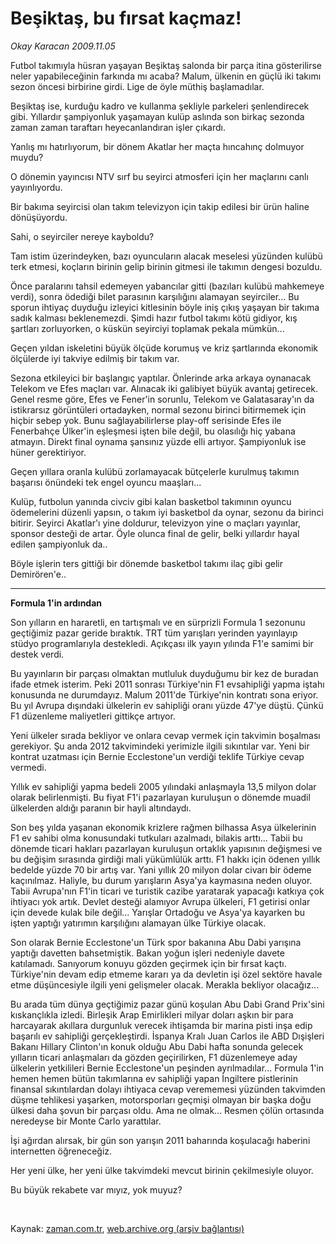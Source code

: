 # Beşiktaş, bu fırsat kaçmaz!

*Okay Karacan 2009.11.05*

<tr><td class="metin" colspan="2" style="padding-top: 20px; padding-left: 5px; ">Futbol takımıyla hüsran yaşayan Beşiktaş salonda bir parça itina gösterilirse neler yapabileceğinin farkında mı acaba? Malum, ülkenin en güçlü iki takımı sezon öncesi birbirine girdi. Lige de öyle müthiş başlamadılar.</td></tr><tr><td class="metin" colspan="2" style="padding-top: 20px; padding-left: 5px; "><p>Beşiktaş ise, kurduğu kadro ve kullanma şekliyle parkeleri şenlendirecek gibi. Yıllardır şampiyonluk yaşamayan kulüp aslında son birkaç sezonda zaman zaman taraftarı heyecanlandıran işler çıkardı.
<p>Yanlış mı hatırlıyorum, bir dönem Akatlar her maçta hıncahınç dolmuyor muydu?
<p>O dönemin yayıncısı NTV sırf bu seyirci atmosferi için her maçlarını canlı yayınlıyordu.
<p>Bir bakıma seyircisi olan takım televizyon için takip edilesi bir ürün haline dönüşüyordu.
<p>Sahi, o seyirciler nereye kayboldu?
<p>Tam istim üzerindeyken, bazı oyuncuların alacak meselesi yüzünden kulübü terk etmesi, koçların birinin gelip birinin gitmesi ile takımın dengesi bozuldu.
<p>Önce paralarını tahsil edemeyen yabancılar gitti (bazıları kulübü mahkemeye verdi), sonra ödediği bilet parasının karşılığını alamayan seyirciler... Bu sporun ihtiyaç duyduğu izleyici kitlesinin böyle iniş çıkış yaşayan bir takıma sadık kalması beklenemezdi. Şimdi hazır futbol takımı kötü gidiyor, kış şartları zorluyorken, o küskün seyirciyi toplamak pekala mümkün...
<p>Geçen yıldan iskeletini büyük ölçüde korumuş ve kriz şartlarında ekonomik ölçülerde iyi takviye edilmiş bir takım var.
<p>Sezona etkileyici bir başlangıç yaptılar. Önlerinde arka arkaya oynanacak Telekom ve Efes maçları var. Alınacak iki galibiyet büyük avantaj getirecek. Genel resme göre, Efes ve Fener'in sorunlu, Telekom ve Galatasaray'ın da istikrarsız görüntüleri ortadayken, normal sezonu birinci bitirmemek için hiçbir sebep yok. Bunu sağlayabilirlerse play-off serisinde Efes ile Fenerbahçe Ülker'in eşleşmesi işten bile değil, bu olasılığı hiç yabana atmayın. Direkt final oynama şansınız yüzde elli artıyor. Şampiyonluk ise hüner gerektiriyor.
<p>Geçen yıllara oranla kulübü zorlamayacak bütçelerle kurulmuş takımın başarısı önündeki tek engel oyuncu maaşları...
<p>Kulüp, futbolun yanında civciv gibi kalan basketbol takımının oyuncu ödemelerini düzenli yapsın, o takım iyi basketbol da oynar, sezonu da birinci bitirir. Seyirci Akatlar'ı yine doldurur, televizyon yine o maçları yayınlar, sponsor desteği de artar. Öyle olunca final de gelir, belki yıllardır hayal edilen şampiyonluk da..
<p>Böyle işlerin ters gittiği bir dönemde basketbol takımı ilaç gibi gelir Demirören'e..
<p><hr/>
<p><b>Formula 1'in ardından</b>
<p>Son yılların en hararetli, en tartışmalı ve en sürprizli Formula 1 sezonunu geçtiğimiz pazar geride bıraktık. TRT tüm yarışları yerinden yayınlayıp stüdyo programlarıyla destekledi. Açıkçası ilk yayın yılında F1'e samimi bir destek verdi.
<p>Bu yayınların bir parçası olmaktan mutluluk duyduğumu bir kez de buradan ifade etmek isterim. Peki 2011 sonrası Türkiye'nin F1 evsahipliği yapma iştahı konusunda ne durumdayız. Malum 2011'de Türkiye'nin kontratı sona eriyor. Bu yıl Avrupa dışındaki ülkelerin ev sahipliği oranı yüzde 47'ye düştü. Çünkü F1 düzenleme maliyetleri gittikçe artıyor.
<p>Yeni ülkeler sırada bekliyor ve onlara cevap vermek için takvimin boşalması gerekiyor. Şu anda 2012 takvimindeki yerimizle ilgili sıkıntılar var. Yeni bir kontrat uzatması için Bernie Ecclestone'un verdiği teklife Türkiye cevap vermedi.
<p>Yıllık ev sahipliği yapma bedeli 2005 yılındaki anlaşmayla 13,5 milyon dolar olarak belirlenmişti. Bu fiyat F1'i pazarlayan kuruluşun o dönemde muadil ülkelerden aldığı paranın bir hayli altındaydı.
<p>Son beş yılda yaşanan ekonomik krizlere rağmen bilhassa Asya ülkelerinin F1 ev sahibi olma konusundaki tutkuları azalmadı, bilakis arttı... Tabii bu dönemde ticari hakları pazarlayan kuruluşun ortaklık yapısının değişmesi ve bu değişim sırasında girdiği mali yükümlülük arttı. F1 hakkı için ödenen yıllık bedelde yüzde 70 bir artış var. Yani yıllık 20 milyon dolar civarı bir ödeme kaçınılmaz. Haliyle, bu durum yarışların Asya'ya kaymasına neden oluyor. Tabii Avrupa'nın F1'in ticari ve turistik cazibe yaratarak yapacağı katkıya çok ihtiyacı yok artık. Devlet desteği alamıyor Avrupa ülkeleri, F1 getirisi onlar için devede kulak bile değil... Yarışlar Ortadoğu ve Asya'ya kayarken bu işten yaptığı yatırımın karşılığını alamayan ülke Türkiye olacak.
<p>Son olarak Bernie Ecclestone'un Türk spor bakanına Abu Dabi yarışına yaptığı davetten bahsetmiştik. Bakan yoğun işleri nedeniyle davete katılamadı. Sanıyorum konuyu gözden geçirmek için bir fırsat kaçtı. Türkiye'nin devam edip etmeme kararı ya da devletin işi özel sektöre havale etme düşüncesiyle ilgili yeni gelişmeler olacak. Merakla bekliyor olacağız...
<p>Bu arada tüm dünya geçtiğimiz pazar günü koşulan Abu Dabi Grand Prix'sini kıskançlıkla izledi. Birleşik Arap Emirlikleri milyar doları aşkın bir para harcayarak akıllara durgunluk verecek ihtişamda bir marina pisti inşa edip başarılı ev sahipliği gerçekleştirdi. İspanya Kralı Juan Carlos ile ABD Dışişleri Bakanı Hillary Clinton'ın konuk olduğu Abu Dabi hafta sonunda gelecek yılların ticari anlaşmaları da gözden geçirilirken, F1 düzenlemeye aday ülkelerin yetkilileri Bernie Ecclestone'un peşinden ayrılmadılar... Formula 1'in hemen hemen bütün takımlarına ev sahipliği yapan İngiltere pistlerinin finansal sıkıntılardan dolayı ihtiyaca cevap verememesi yüzünden takvimden düşme tehlikesi yaşarken, motorsporları geçmişi olmayan bir başka doğu ülkesi daha şovun bir parçası oldu. Ama ne olmak... Resmen çölün ortasında neredeyse bir Monte Carlo yarattılar.
<p>İşi ağırdan alırsak, bir gün son yarışın 2011 baharında koşulacağı haberini internetten öğreneceğiz.
<p>Her yeni ülke, her yeni ülke takvimdeki mevcut birinin çekilmesiyle oluyor.
<p>Bu büyük rekabete var mıyız, yok muyuz?
<p><br/></p></p></p></p></p></p></p></p></p></p></p></p></p></p></p></p></p></p></p></p></p></p></p></p></p></td></tr>

Kaynak: [zaman.com.tr](http://zaman.com.tr/yazar.do?yazino=911863), [web.archive.org (arşiv bağlantısı)](http://web.archive.org/web/20100122085601/http://www.zaman.com.tr:80/yazar.do?yazino=911863)
